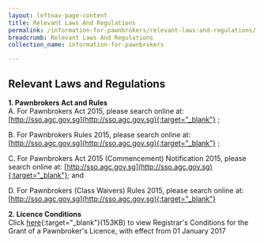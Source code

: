 ```yaml
---
layout: leftnav-page-content
title: Relevant Laws And Regulations
permalink: /information-for-pawnbrokers/relevant-laws-and-regulations/
breadcrumb: Relevant Laws And Regulations
collection_name: information-for-pawnbrokers

---
```

Relevant Laws and Regulations
---
**1. Pawnbrokers Act and Rules**<br>
A.      For Pawnbrokers Act 2015, please search online at: [http://sso.agc.gov.sg](http://sso.agc.gov.sg){:target="_blank"} ;

B.      For Pawnbrokers Rules 2015, please search online at: [http://sso.agc.gov.sg](http://sso.agc.gov.sg){:target="_blank"} ;

C.      For Pawnbrokers Act 2015 (Commencement) Notification 2015, please search online at: [http://sso.agc.gov.sg](http://sso.agc.gov.sg){:target="_blank"}; and

D.      For Pawnbrokers (Class Waivers) Rules 2015, please search online at: [http://sso.agc.gov.sg](http://sso.agc.gov.sg){:target="_blank"}

**2. Licence Conditions**<br>
Click [here](/files/LicenceConditionsw.e.f01January2017.pdf){:target="_blank"}(153KB) to view Registrar's Conditions for the Grant of a Pawnbroker's Licence, with effect from 01 January 2017

